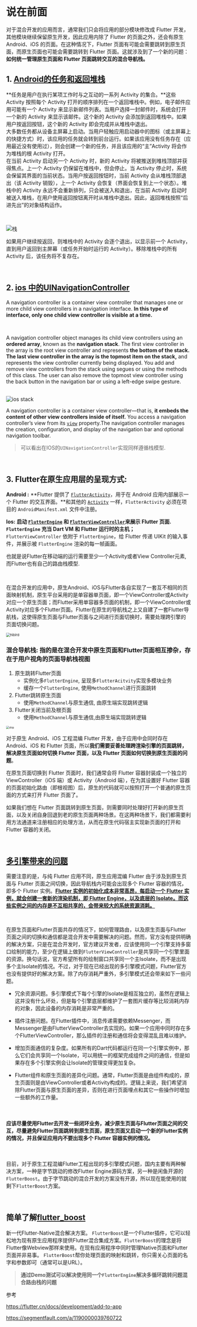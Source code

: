 # 说在前面

对于混合开发的应用而言，通常我们只会将应用的部分模块修改成 Flutter 开发，其他模块继续保留原生开发，因此应用内除了 Flutter 的页面之外，还会有原生 Android、iOS 的页面。在这种情况下，Flutter 页面有可能会需要跳转到原生页面，而原生页面也可能会需要跳转到 Flutter 页面。这就涉及到了一个新的问题：**如何统一管理原生页面和 Flutter 页面跳转交互的混合导航栈。**



## 1. [Android的任务和返回堆栈](https://developer.android.google.cn/guide/components/activities/tasks-and-back-stack)

**任务是用户在执行某项工作时与之互动的一系列 Activity 的集合。**这些 Activity 按照每个 Activity 打开的顺序排列在一个返回堆栈中。例如，电子邮件应用可能有一个 Activity 来显示新邮件列表。当用户选择一封邮件时，系统会打开一个新的 Activity 来显示该邮件。这个新的 Activity 会添加到返回堆栈中。如果用户按返回按钮，这个新的 Activity 即会完成并从堆栈中退出。
<br/>
大多数任务都从设备主屏幕上启动。当用户轻触应用启动器中的图标（或主屏幕上的快捷方式）时，该应用的任务就会转到前台运行。如果该应用没有任务存在（应用最近没有使用过），则会创建一个新的任务，并且该应用的“主”Activity 将会作为堆栈的根 Activity 打开。
<br/>
在当前 Activity 启动另一个 Activity 时，新的 Activity 将被推送到堆栈顶部并获得焦点。上一个 Activity 仍保留在堆栈中，但会停止。当 Activity 停止时，系统会保留其界面的当前状态。当用户按返回按钮时，当前 Activity 会从堆栈顶部退出（该 Activity 销毁），上一个 Activity 会恢复（界面会恢复到上一个状态）。堆栈中的 Activity 永远不会重新排列，只会被送入和退出，在当前 Activity 启动时被送入堆栈，在用户使用返回按钮离开时从堆栈中退出。因此，返回堆栈按照“后进先出”的对象结构运作。

<br/>

![栈](https://developer.android.google.cn/images/fundamentals/diagram_backstack.png)

如果用户继续按返回，则堆栈中的 Activity 会逐个退出，以显示前一个 Activity，直到用户返回到主屏幕（或任务开始时运行的 Activity）。移除堆栈中的所有 Activity 后，该任务将不复存在。

<br/>

## 2. **[ios 中的UINavigationController](https://developer.apple.com/documentation/uikit/uinavigationcontroller/)**

A navigation controller is a container view controller that manages one or more child view controllers in a navigation interface. **In this type of interface, only one child view controller is visible at a time.** 

<br/>

A navigation controller object manages its child view controllers using an **ordered array**, known as the **navigation stack**. The first view controller in the array is the root view controller and represents **the bottom of the stack.** **The last view controller in the array is the topmost item on the stack,** and represents the view controller currently being displayed. You add and remove view controllers from the stack using segues or using the methods of this class. The user can also remove the topmost view controller using the back button in the navigation bar or using a left-edge swipe gesture.

<br/>

<img src="https://docs-assets.developer.apple.com/published/83ef757907/nav_controllers_objects_a8447aef-d652-4ab9-85d1-1eb8e4876e12.jpg" alt="ios stack"  />

A navigation controller is a container view controller—that is, **it embeds the content of other view controllers inside of itself.** You access a navigation controller’s view from its [`view`](https://developer.apple.com/documentation/uikit/uiviewcontroller/1621460-view) property.The navigation controller manages the creation, configuration, and display of the navigation bar and optional navigation toolbar.

>  可以看出在IOS的`UINavigationController`实现同样遵循栈模型.

<br/>

## 3. Flutter在原生应用层的呈现方式:

**Android :** **Flutter 提供了 [`FlutterActivity`](https://api.flutter-io.cn/javadoc/io/flutter/embedding/android/FlutterActivity.html)，用于在 Android 应用内部展示一个 Flutter 的交互界面。**和其他的 [`Activity`](https://developer.android.com/reference/android/app/Activity) 一样，`FlutterActivity` 必须在项目的 `AndroidManifest.xml` 文件中注册。

**Ios:**  **启动 [`FlutterEngine`](https://api.flutter-io.cn/objcdoc/Classes/FlutterEngine.html) 和 [`FlutterViewController`](https://api.flutter-io.cn/objcdoc/Classes/FlutterViewController.html)来展示 Flutter 页面. `FlutterEngine` 充当 Dart VM 和 Flutter 运行时的主机；** `FlutterViewController` 依附于 `FlutterEngine`，给 Flutter 传递 UIKit 的输入事件，并展示被 `FlutterEngine` 渲染的每一帧画面。

也就是说Flutter在移动端的运行需要至少一个Activity或者View Controller元素, 而Flutter也有自己的路由栈模型.

<br/>

在混合开发的应用中，原生Android、iOS与Flutter各自实现了一套互不相同的页面映射机制，原生平台采用的是单容器单页面，即一个ViewController或Activity对应一个原生页面；而Flutter采用单容器多页面的机制，即一个ViewController或Activity对应多个Flutter页面。Flutter在原生的导航栈之上又自建了一套Flutter导航栈，这使得原生页面与Flutter页面与之间进行页面切换时，需要处理跨引擎的页面切换问题。


<img src="https://img-blog.csdnimg.cn/20200127143237690.png" alt="hibird" style="zoom: 67%;" />

<br/>

### 混合导航栈:  指的是在混合开发中原生页面和Flutter页面相互掺杂，存在于用户视角的页面导航栈视图

1. 原生跳转Flutter页面
   - 实例化多`FlutterEngine`, 呈现多`FlutterAcitvity`实现多模块业务
   - 缓存一个`FlutterEngine`, 使用`MethodChannel`进行页面跳转
2. Flutter跳转原生页面
   - 使用`MethodChannel`与原生通信, 由原生端实现跳转逻辑
3. Flutter关闭当前及根页面
   - 使用`MethodChannel`与原生通信,由原生端实现跳转逻辑

<img src="https://img-blog.csdnimg.cn/20200127145101781.png" alt="skip" style="zoom: 50%;" />



<br/>

对于原生 Android、iOS 工程混编 Flutter 开发，由于应用中会同时存在 Android、iOS 和 Flutter 页面，所以**我们需要妥善处理跨渲染引擎的页面跳转，解决原生页面如何切换 Flutter 页面，以及 Flutter 页面如何切换到原生页面的问题**。
<br/>

在原生页面切换到 Flutter 页面时，我们通常会将 Flutter 容器封装成一个独立的 ViewController（iOS 端）或 Activity（Android 端），在为其设置好 Flutter 容器的页面初始化路由（即根视图）后，原生的代码就可以按照打开一个普通的原生页面的方式来打开 Flutter 页面了。
<br/>

如果我们想在 Flutter 页面跳转到原生页面，则需要同时处理好打开新的原生页面，以及关闭自身回退到老的原生页面两种场景。在这两种场景下，我们都需要利用方法通道来注册相应的处理方法，从而在原生代码宿主实现新页面的打开和 Flutter 容器的关闭。

<br/>

## [多引擎带来的问题](https://flutter.cn/docs/development/add-to-app/android/add-flutter-screen#step-3-optional-use-a-cached-flutterengine)

需要注意的是，与纯 Flutter 应用不同，原生应用混编 Flutter 由于涉及到原生页面与 Flutter 页面之间切换，因此导航栈内可能会出现多个 Flutter 容器的情况，即多个 Flutter 实例。<u>**Flutter 实例的初始化成本非常高昂，每启动一个 Flutter 实例，就会创建一套新的渲染机制，即 Flutter Engine，以及底层的 Isolate。而这些实例之间的内存是不互相共享的，会带来较大的系统资源消耗。**</u>

<br/>

在原生页面和Flutter页面共存的情况下，如何管理路由，以及原生页面与Flutter页面之间的切换和通信都是混合开发中需要解决的问题。然而，官方没有提供明确的解决方案，只是在混合开发时，官方建议开发者，应该使用同一个引擎支持多窗口绘制的能力，至少在逻辑上做到`FlutterViewController`是共享同一个引擎里面的资源。换句话说，官方希望所有的绘制窗口共享同一个主Isolate，而不是出现多个主Isolate的情况。不过，对于现在已经出现的多引擎模式问题，Flutter官方也没有提供好的解决方案。除了内存消耗严重外，多引擎模式还会带来如下一些问题。



- 冗余资源问题。多引擎模式下每个引擎的Isolate是相互独立的，虽然在逻辑上这并没有什么坏处，但是每个引擎底层都维护了一套图片缓存等比较消耗内存的对象，因此设备的内存消耗是非常严重的。

- 插件注册问题。在Flutter插件中，消息传递需要依赖Messenger，而Messenger是由FlutterViewController去实现的。如果一个应用中同时存在多个FlutterViewController，那么插件的注册和通信将会变得混乱且难以维护。
- 增加页面通信的复杂度。如果所有的Dart代码都运行在同一个引擎实例中，那么它们会共享同一个Isolate，可以用统一的框架完成组件之间的通信，但是如果存在多个引擎实例会让Isolate的管理变得更加复杂。
- Flutter组件和原生页面的差异化问题。通常，Flutter页面是由组件构成的，原生页面则是由ViewController或者Activity构成的。逻辑上来说，我们希望消除Flutter页面与原生页面的差异，否则在进行页面埋点和其它一些操作时增加一些额外的工作量。

<br/>

#### 应该尽量使用Flutter去开发一些闭环业务，减少原生页面与Flutter页面之间的交互，尽量避免Flutter页面跳转到原生页面，原生页面又启动一个新的Flutter实例的情况，并且保证应用内不要出现多个 Flutter 容器实例的情况。

<br/>

目前，对于原生工程混编Flutter工程出现的多引擎模式问题，国内主要有两种解决方案，一种是字节跳动的修改Flutter Engine源码方案，另一种是闲鱼开源的`FlutterBoost`。由于字节跳动的混合开发的方案没有开源，所以现在能使用的就剩下`FlutterBoost`方案。

<br/>

## **简单了解[flutter_boost](https://github.com/alibaba/flutter_boost/blob/master/README_CN.md)**

新一代Flutter-Native混合解决方案。 `FlutterBoost`是一个Flutter插件，它可以轻松地为现有原生应用程序提供Flutter混合集成方案。`FlutterBoost`的理念是将Flutter像Webview那样来使用。在现有应用程序中同时管理Native页面和Flutter页面并非易事。 `FlutterBoost`帮你处理页面的映射和跳转，你只需关心页面的名字和参数即可（通常可以是URL）。





> **通过Demo测试可以解决使用同一个`FlutterEngine`解决多循环跳转问题混合路由栈的问题**



参考 

https://flutter.cn/docs/development/add-to-app

https://segmentfault.com/a/1190000039760722

